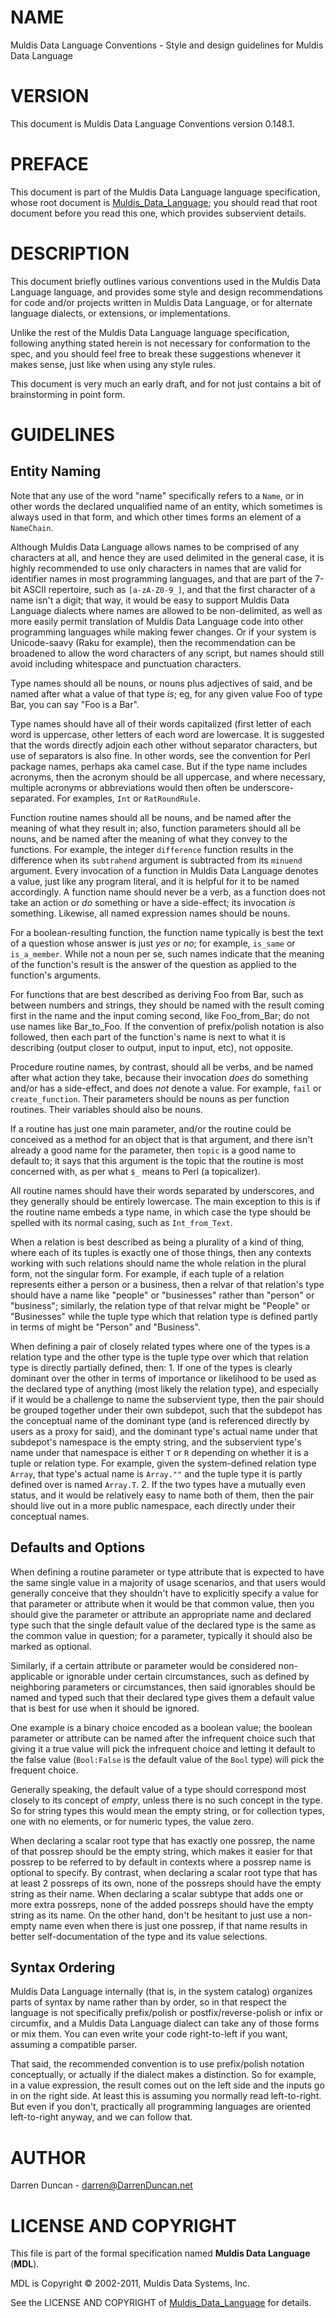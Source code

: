 # NAME

Muldis Data Language Conventions - Style and design guidelines for Muldis Data Language

# VERSION

This document is Muldis Data Language Conventions version 0.148.1.

# PREFACE

This document is part of the Muldis Data Language language specification, whose root
document is [Muldis_Data_Language](Muldis_Data_Language.md); you should read that root document
before you read this one, which provides subservient details.

# DESCRIPTION

This document briefly outlines various conventions used in the Muldis Data Language
language, and provides some style and design recommendations for code
and/or projects written in Muldis Data Language, or for alternate language dialects, or
extensions, or implementations.

Unlike the rest of the Muldis Data Language language specification, following anything
stated herein is not necessary for conformation to the spec, and you should
feel free to break these suggestions whenever it makes sense, just like
when using any style rules.

This document is very much an early draft, and for not just contains a bit
of brainstorming in point form.

# GUIDELINES

## Entity Naming

Note that any use of the word "name" specifically refers to a `Name`, or
in other words the declared unqualified name of an entity, which sometimes
is always used in that form, and which other times forms an element of a
`NameChain`.

Although Muldis Data Language allows names to be comprised of any characters at all,
and hence they are used delimited in the general case, it is highly
recommended to use only characters in names that are valid for identifier
names in most programming languages, and that are part of the 7-bit ASCII
repertoire, such as `[a-zA-Z0-9_]`, and that the first character of a name
isn't a digit; that way, it would be easy to support Muldis Data Language dialects
where names are allowed to be non-delimited, as well as more easily permit
translation of Muldis Data Language code into other programming languages while making
fewer changes.  Or if your system is Unicode-saavy (Raku for example),
then the recommendation can be broadened to allow the word characters of
any script, but names should still avoid including whitespace and
punctuation characters.

Type names should all be nouns, or nouns plus adjectives of said, and be
named after what a value of that type *is*; eg, for any given value Foo of
type Bar, you can say "Foo is a Bar".

Type names should have all of their words capitalized (first letter of each
word is uppercase, other letters of each word are lowercase.  It is
suggested that the words directly adjoin each other without separator
characters, but use of separators is also fine.  In other words, see the
convention for Perl package names, perhaps aka camel case.  But if the type
name includes acronyms, then the acronym should be all uppercase, and where
necessary, multiple acronyms or abbreviations would then often be
underscore-separated.  For examples, `Int` or `RatRoundRule`.

Function routine names should all be nouns, and be named after the meaning
of what they result in; also, function parameters should all be nouns, and
be named after the meaning of what they convey to the functions.  For
example, the integer `difference` function results in the difference when
its `subtrahend` argument is subtracted from its `minuend` argument.
Every invocation of a function in Muldis Data Language denotes a value, just like any
program literal, and it is helpful for it to be named accordingly.  A
function name should never be a verb, as a function does not take an action
or *do* something or have a side-effect; its invocation *is* something.
Likewise, all named expression names should be nouns.

For a boolean-resulting function, the function name typically is best the
text of a question whose answer is just *yes* or *no*; for example,
`is_same` or `is_a_member`.  While not a noun per se, such names
indicate that the meaning of the function's result is the answer of the
question as applied to the function's arguments.

For functions that are best described as deriving Foo from Bar, such as
between numbers and strings, they should be named with the result coming
first in the name and the input coming second, like Foo_from_Bar; do not
use names like Bar_to_Foo.  If the convention of prefix/polish notation is
also followed, then each part of the function's name is next to what it is
describing (output closer to output, input to input, etc), not opposite.

Procedure routine names, by contrast, should all be verbs, and
be named after what action they take, because their invocation *does* do
something and/or has a side-effect, and does *not* denote a value.  For
example, `fail` or `create_function`.  Their parameters should be nouns
as per function routines.  Their variables should also be nouns.

If a routine has just one main parameter, and/or the routine could be
conceived as a method for an object that is that argument, and there isn't
already a good name for the parameter, then `topic` is a good name to
default to; it says that this argument is the topic that the routine is
most concerned with, as per what `$_` means to Perl (a topicalizer).

All routine names should have their words separated by underscores, and
they generally should be entirely lowercase.  The main exception to this is
if the routine name embeds a type name, in which case the type should be
spelled with its normal casing, such as `Int_from_Text`.

When a relation is best described as being a plurality of a kind of thing,
where each of its tuples is exactly one of those things, then any contexts
working with such relations should name the whole relation in the plural
form, not the singular form.  For example, if each tuple of a relation
represents either a person or a business, then a relvar of that relation's
type should have a name like "people" or "businesses" rather than "person"
or "business"; similarly, the relation type of that relvar might be
"People" or "Businesses" while the tuple type which that relation type is
defined partly in terms of might be "Person" and "Business".

When defining a pair of closely related types where one of the types is a
relation type and the other type is the tuple type over which that relation
type is directly partially defined, then:  1.  If one of the types is
clearly dominant over the other in terms of importance or likelihood to be
used as the declared type of anything (most likely the relation type), and
especially if it would be a challenge to name the subservient type, then
the pair should be grouped together under their own subdepot, such that the
subdepot has the conceptual name of the dominant type (and is referenced
directly by users as a proxy for said), and the dominant type's actual name
under that subdepot's namespace is the empty string, and the subservient
type's name under that namespace is either `T` or `R` depending on
whether it is a tuple or relation type.  For example, given the
system-defined relation type `Array`, that type's actual name is
`Array.""` and the tuple type it is partly defined over is named
`Array.T`.  2.  If the two types have a mutually even status, and it would
be relatively easy to name both of them, then the pair should live out in a
more public namespace, each directly under their conceptual names.

## Defaults and Options

When defining a routine parameter or type attribute that is expected to
have the same single value in a majority of usage scenarios, and that users
would generally conceive that they shouldn't have to explicitly specify a
value for that parameter or attribute when it would be that common value,
then you should give the parameter or attribute an appropriate name and
declared type such that the single default value of the declared type is
the same as the common value in question; for a parameter, typically it
should also be marked as optional.

Similarly, if a certain attribute or parameter would be considered
non-applicable or ignorable under certain circumstances, such as defined by
neighboring parameters or circumstances, then said ignorables should be
named and typed such that their declared type gives them a default value
that is best for use when it should be ignored.

One example is a binary choice encoded as a boolean value; the boolean
parameter or attribute can be named after the infrequent choice such that
giving it a true value will pick the infrequent choice and letting it
default to the false value (`Bool:False` is the default value of the
`Bool` type) will pick the frequent choice.

Generally speaking, the default value of a type should correspond most
closely to its concept of *empty*, unless there is no such concept in the
type.  So for string types this would mean the empty string, or for
collection types, one with no elements, or for numeric types, the value
zero.

When declaring a scalar root type that has exactly one possrep, the name
of that possrep should be the empty string, which makes it easier for that
possrep to be referred to by default in contexts where a possrep name is
optional to specify.  By contrast, when declaring a scalar root type that
has at least 2 possreps of its own, none of the possreps should have the
empty string as their name.  When declaring a scalar subtype that adds
one or more extra possreps, none of the added possreps should have the
empty string as its name.  On the other hand, don't be hesitant to just use
a non-empty name even when there is just one possrep, if that name results
in better self-documentation of the type and its value selections.

## Syntax Ordering

Muldis Data Language internally (that is, in the system catalog) organizes parts of
syntax by name rather than by order, so in that respect the language is not
specifically prefix/polish or postfix/reverse-polish or infix or circumfix,
and a Muldis Data Language dialect can take any of those forms or mix them.  You can
even write your code right-to-left if you want, assuming a compatible
parser.

That said, the recommended convention is to use prefix/polish notation
conceptually, or actually if the dialect makes a distinction.  So for
example, in a value expression, the result comes out on the left side and
the inputs go in on the right side.  At least this is assuming you normally
read left-to-right.  But even if you don't, practically all programming
languages are oriented left-to-right anyway, and we can follow that.

# AUTHOR

Darren Duncan - darren@DarrenDuncan.net

# LICENSE AND COPYRIGHT

This file is part of the formal specification named
**Muldis Data Language** (**MDL**).

MDL is Copyright © 2002-2011, Muldis Data Systems, Inc.

See the LICENSE AND COPYRIGHT of [Muldis_Data_Language](Muldis_Data_Language.md) for details.
